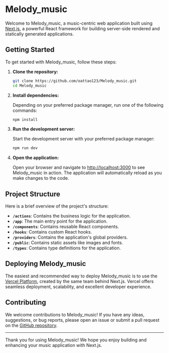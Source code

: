 # Melody_music

Welcome to Melody_music, a music-centric web application built using [Next.js](https://nextjs.org/), a powerful React framework for building server-side rendered and statically generated applications.

## Getting Started

To get started with Melody_music, follow these steps:

1. **Clone the repository:**

    ```bash
    git clone https://github.com/oattao123/Melody_music.git
    cd Melody_music
    ```

2. **Install dependencies:**

    Depending on your preferred package manager, run one of the following commands:

    ```bash
    npm install
    ```

3. **Run the development server:**

    Start the development server with your preferred package manager:

    ```bash
    npm run dev
    ```

4. **Open the application:**

    Open your browser and navigate to [http://localhost:3000](http://localhost:3000) to see Melody_music in action. The application will automatically reload as you make changes to the code.


## Project Structure

Here is a brief overview of the project's structure:

- **`/actions`**: Contains the business logic for the application.
- **`/app`**: The main entry point for the application.
- **`/components`**: Contains reusable React components.
- **`/hooks`**: Contains custom React hooks.
- **`/providers`**: Contains the application's global providers.
- **`/public`**: Contains static assets like images and fonts.
- **`/types`**: Contains type definitions for the application.


## Deploying Melody_music

The easiest and recommended way to deploy Melody_music is to use the [Vercel Platform](https://melody-music-eight.vercel.app/), created by the same team behind Next.js. Vercel offers seamless deployment, scalability, and excellent developer experience.

## Contributing

We welcome contributions to Melody_music! If you have any ideas, suggestions, or bug reports, please open an issue or submit a pull request on the [GitHub repository](https://github.com/oattao123/Melody_music.git).


---

Thank you for using Melody_music! We hope you enjoy building and enhancing your music application with Next.js.
